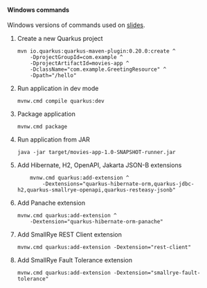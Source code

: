 #### Windows commands

Windows versions of commands used on [slides](slides.md).

1. Create a new Quarkus project

    ```commandline
    mvn io.quarkus:quarkus-maven-plugin:0.20.0:create ^
        -DprojectGroupId=com.example ^
        -DprojectArtifactId=movies-app ^
        -DclassName="com.example.GreetingResource" ^
        -Dpath="/hello"
    ```

1. Run application in dev mode

    ```commandline
    mvnw.cmd compile quarkus:dev
    ```

1. Package application

    ```commandline
    mvnw.cmd package
    ``` 

1. Run application from JAR

    ```commandline
    java -jar target/movies-app-1.0-SNAPSHOT-runner.jar
    ```

1. Add Hibernate, H2, OpenAPI, Jakarta JSON-B extensions

    ```commandline
        mvnw.cmd quarkus:add-extension ^
            -Dextensions="quarkus-hibernate-orm,quarkus-jdbc-h2,quarkus-smallrye-openapi,quarkus-resteasy-jsonb"
    ```

1. Add Panache extension

    ```commandline
    mvnw.cmd quarkus:add-extension ^
        -Dextension="quarkus-hibernate-orm-panache"
    ```    

1. Add SmallRye REST Client extension

    ```commandline
    mvnw.cmd quarkus:add-extension -Dextension="rest-client"
    ```

1. Add SmallRye Fault Tolerance extension

    ```commandline
    mvnw.cmd quarkus:add-extension -Dextension="smallrye-fault-tolerance"
    ```

